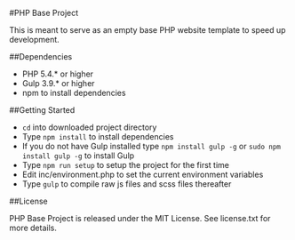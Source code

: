 #PHP Base Project

This is meant to serve as an empty base PHP website template to speed up development.

##Dependencies

* PHP 5.4.* or higher
* Gulp 3.9.* or higher 
* npm to install dependencies

##Getting Started

* `cd` into downloaded project directory
* Type `npm install` to install dependencies
* If you do not have Gulp installed type `npm install gulp -g` or `sudo npm install gulp -g` to install Gulp
* Type `npm run setup` to setup the project for the first time
* Edit inc/environment.php to set the current environment variables
* Type `gulp` to compile raw js files and scss files thereafter

##License

PHP Base Project is released under the MIT License. See license.txt for more details.